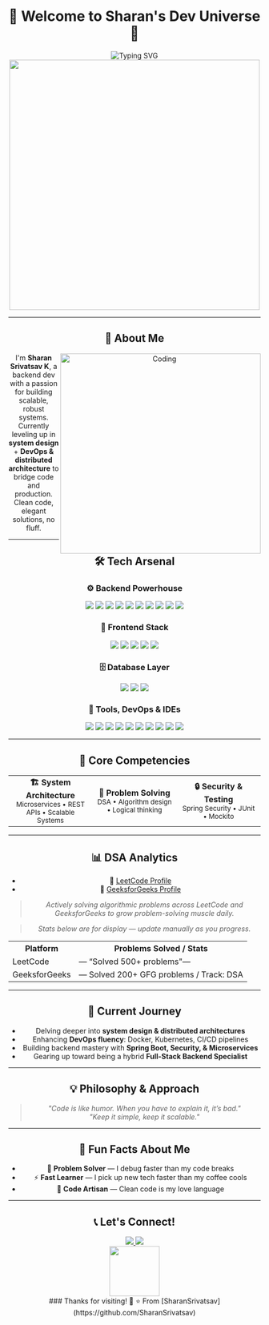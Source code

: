<div align="center">

# 🚀 Welcome to Sharan's Dev Universe 🌌

<img src="https://readme-typing-svg.demolab.com?font=Fira+Code&size=32&duration=2800&pause=2000&color=00D9FF&center=true&vCenter=true&width=600&lines=Hey!+I'm+Sharan+Srivatsav+%F0%9F%91%8B;Backend+Developer+%F0%9F%92%BB;Spring+Boot+Specialist+%E2%9A%A1;Microservices+Architect+%F0%9F%8F%97%EF%B8%8F;System+Design+Learner+%F0%9F%A7%A9;Code+Artisan+%F0%9F%8E%A8" alt="Typing SVG" />

<img src="https://user-images.githubusercontent.com/74038190/225813708-98b745f2-7d22-48cf-9150-083f1b00d6c9.gif" width="500">

---

## 🌟 About Me

<img align="right" alt="Coding" width="400" src="https://user-images.githubusercontent.com/74038190/229223263-cf2e4b07-2615-4f87-9c38-e37600f8381a.gif">

I'm **Sharan Srivatsav K**, a backend dev with a passion for building scalable, robust systems.  
Currently leveling up in **system design** + **DevOps & distributed architecture** to bridge code and production.  
Clean code, elegant solutions, no fluff.

---

## 🛠️ Tech Arsenal

<div align="center">

### ⚙️ Backend Powerhouse  
<img src="https://img.shields.io/badge/Java-ED8B00?style=for-the-badge&logo=openjdk&logoColor=white">  
<img src="https://img.shields.io/badge/Spring%20Core-6DB33F?style=for-the-badge&logo=spring&logoColor=white">  
<img src="https://img.shields.io/badge/Spring%20Boot-6DB33F?style=for-the-badge&logo=springboot&logoColor=white">  
<img src="https://img.shields.io/badge/Spring%20Security-6DB33F?style=for-the-badge&logo=springsecurity&logoColor=white">  
<img src="https://img.shields.io/badge/Spring%20Data%20JPA-6DB33F?style=for-the-badge&logo=spring&logoColor=white">  
<img src="https://img.shields.io/badge/Hibernate-59666C?style=for-the-badge&logo=hibernate&logoColor=white">  
<img src="https://img.shields.io/badge/Spring%20AOP-6DB33F?style=for-the-badge&logo=spring&logoColor=white">  
<img src="https://img.shields.io/badge/Microservices-FF6B6B?style=for-the-badge&logo=serverless&logoColor=white">  
<img src="https://img.shields.io/badge/JUnit5-25A162?style=for-the-badge&logo=junit5&logoColor=white">  
<img src="https://img.shields.io/badge/Mockito-78B13F?style=for-the-badge&logo=mockito&logoColor=white">

### 🎨 Frontend Stack  
<img src="https://img.shields.io/badge/React-20232A?style=for-the-badge&logo=react&logoColor=61DAFB">  
<img src="https://img.shields.io/badge/JavaScript-F7DF1E?style=for-the-badge&logo=javascript&logoColor=black">  
<img src="https://img.shields.io/badge/HTML5-E34F26?style=for-the-badge&logo=html5&logoColor=white">  
<img src="https://img.shields.io/badge/CSS3-1572B6?style=for-the-badge&logo=css3&logoColor=white">  
<img src="https://img.shields.io/badge/Tailwind%20CSS-38B2AC?style=for-the-badge&logo=tailwind-css&logoColor=white">

### 🗄️ Database Layer  
<img src="https://img.shields.io/badge/MySQL-005C84?style=for-the-badge&logo=mysql&logoColor=white">  
<img src="https://img.shields.io/badge/Oracle-F80000?style=for-the-badge&logo=oracle&logoColor=white">  
<img src="https://img.shields.io/badge/MongoDB-4EA94B?style=for-the-badge&logo=mongodb&logoColor=white">

### 🧰 Tools, DevOps & IDEs  
<img src="https://img.shields.io/badge/Git-F05032?style=for-the-badge&logo=git&logoColor=white">  
<img src="https://img.shields.io/badge/GitHub-100000?style=for-the-badge&logo=github&logoColor=white">  
<img src="https://img.shields.io/badge/Maven-C71A36?style=for-the-badge&logo=apachemaven&logoColor=white">  
<img src="https://img.shields.io/badge/Postman-FF6C37?style=for-the-badge&logo=postman&logoColor=white">  
<img src="https://img.shields.io/badge/Swagger-85EA2D?style=for-the-badge&logo=swagger&logoColor=black">  
<img src="https://img.shields.io/badge/Docker-2496ED?style=for-the-badge&logo=docker&logoColor=white">  
<img src="https://img.shields.io/badge/Kubernetes-326CE5?style=for-the-badge&logo=kubernetes&logoColor=white">  
<img src="https://img.shields.io/badge/VS%20Code-007ACC?style=for-the-badge&logo=visualstudiocode&logoColor=white">  
<img src="https://img.shields.io/badge/IntelliJ%20IDEA-000000?style=for-the-badge&logo=intellijidea&logoColor=white">  
<img src="https://img.shields.io/badge/Eclipse-2C2255?style=for-the-badge&logo=eclipseide&logoColor=white">

</div>

---

## 🎯 Core Competencies

<div align="center">

<table>
<tr>
<td align="center" width="33%">
<strong>🏗️ System Architecture</strong><br>
<sub>Microservices • REST APIs • Scalable Systems</sub>
</td>
<td align="center" width="33%">
<strong>🧠 Problem Solving</strong><br>
<sub>DSA • Algorithm design • Logical thinking</sub>
</td>
<td align="center" width="33%">
<strong>🔒 Security & Testing</strong><br>
<sub>Spring Security • JUnit • Mockito</sub>
</td>
</tr>
</table>

</div>

---

## 📊 DSA Analytics

- 🔗 [LeetCode Profile](https://leetcode.com/u/No0bi3/)  
- 🔗 [GeeksforGeeks Profile](https://www.geeksforgeeks.org/user/sharansrivatsav/)  

> *Actively solving algorithmic problems across LeetCode and GeeksforGeeks to grow problem-solving muscle daily.*  

> *Stats below are for display — update manually as you progress.*

<table align="center">
<tr>
<th>Platform</th><th>Problems Solved / Stats</th>
</tr>
<tr>
<td>LeetCode</td>
<td>— “Solved 500+ problems"— </td>
</tr>
<tr>
<td>GeeksforGeeks</td>
<td>— Solved 200+ GFG problems / Track: DSA</td>
</tr>
</table>

---

## 🚀 Current Journey

- Delving deeper into **system design & distributed architectures**  
- Enhancing **DevOps fluency**: Docker, Kubernetes, CI/CD pipelines  
- Building backend mastery with **Spring Boot, Security, & Microservices**  
- Gearing up toward being a hybrid **Full-Stack Backend Specialist**

---

## 💡 Philosophy & Approach

> *"Code is like humor. When you have to explain it, it’s bad."*  
> *"Keep it simple, keep it scalable."*

---

## 🌟 Fun Facts About Me

- 🎯 **Problem Solver** — I debug faster than my code breaks  
- ⚡ **Fast Learner** — I pick up new tech faster than my coffee cools  
- 🎨 **Code Artisan** — Clean code is my love language

---

## 📞 Let's Connect!

<div align="center">

<a href="mailto:sharansrivatsav.k1@gmail.com">
<img src="https://img.shields.io/badge/Gmail-D14836?style=for-the-badge&logo=gmail&logoColor=white">
</a>
<a href="https://www.linkedin.com/in/sharan-srivatsav">
<img src="https://img.shields.io/badge/LinkedIn-0077B5?style=for-the-badge&logo=linkedin&logoColor=white">
</a>

</div>

<div align="center">
<img src="https://user-images.githubusercontent.com/74038190/212284115-f47cd8ff-2ffb-4b04-b5bf-4d1c14c0247f.gif" width="100"><br>
### Thanks for visiting! 🙏  
⭐️ From [SharanSrivatsav](https://github.com/SharanSrivatsav)  
</div>
